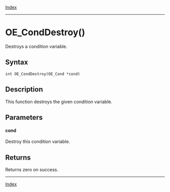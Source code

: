 [Index](index.md)

---
# OE_CondDestroy()

Destroys a condition variable.

## Syntax

    int OE_CondDestroy(OE_Cond *cond)
## Description 

This function destroys the given condition variable.



## Parameters

#### cond

Destroy this condition variable.

## Returns

Returns zero on success.

---
[Index](index.md)

